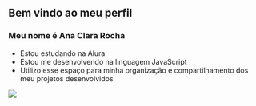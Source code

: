## Bem vindo ao meu perfil

### Meu nome é Ana Clara Rocha

- Estou estudando na Alura
- Estou me desenvolvendo na linguagem JavaScript
- Utilizo esse espaço para minha organização e compartilhamento dos meu projetos desenvolvidos

![](https://media1.tenor.com/m/eNVQ1fZNV4gAAAAC/billie-eilish-billie.gif)
